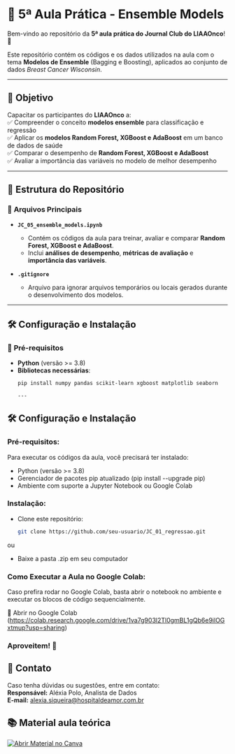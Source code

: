 # **📌 5ª Aula Prática - Ensemble Models**  
Bem-vindo ao repositório da **5ª aula prática do Journal Club do LIAAOnco**! 🚀  

Este repositório contém os códigos e os dados utilizados na aula com o tema **Modelos de Ensemble** (Bagging e Boosting), aplicados ao conjunto de dados *Breast Cancer Wisconsin*.  

---

## **🎯 Objetivo**
Capacitar os participantes do **LIAAOnco** a:  
✅ Compreender o conceito **modelos ensemble** para classificação e regressão <br>
✅ Aplicar os **modelos Random Forest, XGBoost e AdaBoost** em um banco de dados de saúde<br>
✅ Comparar o desempenho de **Random Forest, XGBoost e AdaBoost**<br>
✅ Avaliar a importância das variáveis no modelo de melhor desempenho <br>

---

## **📂 Estrutura do Repositório**
### 📜 **Arquivos Principais**
- **`JC_05_ensemble_models.ipynb`**  
  - Contém os códigos da aula para treinar, avaliar e comparar **Random Forest, XGBoost e AdaBoost**.  
  - Inclui **análises de desempenho**, **métricas de avaliação** e **importância das variáveis**.  

- **`.gitignore`**  
  - Arquivo para ignorar arquivos temporários ou locais gerados durante o desenvolvimento dos modelos.

---

## **🛠️ Configuração e Instalação**
### 🔹 **Pré-requisitos**  
- **Python** (versão >= 3.8)  
- **Bibliotecas necessárias**:
  ```bash
  pip install numpy pandas scikit-learn xgboost matplotlib seaborn

  ---

## 🛠️ **Configuração e Instalação**

### Pré-requisitos:

Para executar os códigos da aula, você precisará ter instalado:

- Python (versão >= 3.8)
- Gerenciador de pacotes pip atualizado (pip install --upgrade pip)
- Ambiente com suporte a Jupyter Notebook ou Google Colab

### Instalação:
-  Clone este repositório:
   ```bash
   git clone https://github.com/seu-usuario/JC_01_regressao.git
ou <br>
- Baixe a pasta .zip em seu computador

### Como Executar a Aula no Google Colab: 
Caso prefira rodar no Google Colab, basta abrir o notebook no ambiente e executar os blocos de código sequencialmente.

🔗 Abrir no Google Colab (https://colab.research.google.com/drive/1va7g903l2Tl0gmBL1gQb6e9ilOGxtmup?usp=sharing)

### Aproveitem! 🤖

## 📧 Contato
Caso tenha dúvidas ou sugestões, entre em contato: <br>
**Responsável:** Aléxia Polo, Analista de Dados <br>
**E-mail:** alexia.siqueira@hospitaldeamor.com.br

## 📚 Material aula teórica
[![Abrir Material no Canva](https://img.shields.io/badge/Canva-Abrir_Material-blue?style=for-the-badge&logo=canva)](https://www.canva.com/design/DAGXHINM0jU/nadDoUi4OcilT5aOBGL_TQ/view?utm_content=DAGXHINM0jU&utm_campaign=designshare&utm_medium=link2&utm_source=uniquelinks&utlId=ha4d3aa6af6)

